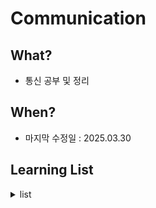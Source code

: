 # Communication

## What?

- 통신 공부 및 정리

## When?

- 마지막 수정일 : 2025.03.30

## Learning List

<details>
    <summary>list
    </summary>
  
- [NetworkProtocol](https://github.com/BangYunseo/TIL/tree/main/Communication/NetworkProtocol)
- [DigitalSignalProcessing](https://github.com/BangYunseo/TIL/tree/main/Communication/DigitalSignalProcessing)
- [SignalWithSystem](https://github.com/BangYunseo/TIL/tree/main/Communication/SignalWithSystem)
- [DataCommunication](https://github.com/BangYunseo/TIL/tree/main/Communication/DataCommunication)
- [DataCommunication](https://github.com/BangYunseo/TIL/tree/main/Communication/DataCommunication)

</details>
